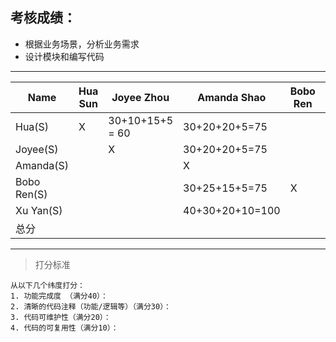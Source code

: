 ## 考核成绩：
* 根据业务场景，分析业务需求
* 设计模块和编写代码
----------------------------------------------------------------
|Name       |Hua Sun |Joyee Zhou |Amanda Shao |Bobo Ren |Xu Yan |
|-----------|--------|-----------|------------|---------|-------|
|Hua(S)     |X       | 30+10+15+5 = 60 |30+20+20+5=75     |         |       |
|Joyee(S)   |        |X          |30+20+20+5=75           |         |       | 
|Amanda(S)  |        |           |X           |         |       |
|Bobo Ren(S)|        |           |30+25+15+5=75            |X        |       |
|Xu Yan(S)  |        |           |40+30+20+10=100            |         |X      |
|总分        |        |           |            |         |       |
----------------------------------------------------------------

> 打分标准

    从以下几个纬度打分：
    1. 功能完成度 （满分40）：
    2. 清晰的代码注释（功能/逻辑等）（满分30）：
    3. 代码可维护性（满分20）：
    4. 代码的可复用性（满分10）：
